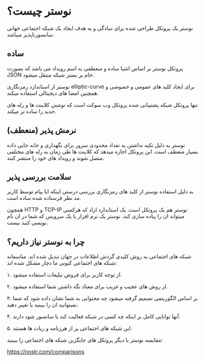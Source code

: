 
# نوستر چیست؟

نوستر یک پروتکل طراحی شده برای سادگی و به هدف ایجاد یک شبکه اجتماعی جهانی سانسورناپذیز میباشد.

## ساده

پروتکل نوستر بر اساس اشیا ساده و منعطفی به اسم رویداد می باشد که بصورت JSON خام بر بستر شبکه منتقل میشود.

نوستر از استاندارد رمزنگاری elliptic-curve برای ایجاد کلید های عمومی و خصوصی و همچنین امضا های دیجیتالی استفاده میکند.

تنها پروتکل شبکه پشتیبانی شده پروتکل وب سوکت است که نوشتن کلاینت ها و رله های جدید را ساده تر میکند.

## نرمش پذیر (منعطف)

نوستر به دلیل تکیه نداشتن به تعداد محدودی سرور برای نگهداری و جابه جایی داده بسیار منعطف است. این پروتکل اجازه میدهد که کلاینت ها طی زمان به رله های مختلفی متصل شوند و رویداد های خود را منتشر کنند.


## سلامت بررسی پذیر

به دلیل استفاده نوستر از کلید های رمزنگاری بررسی درستی اینکه ایا پیام توسط کاربر مد نظر فرستاده شده ساده است.

همچون HTTP و TCP-IP نوستر هم یک پروتکل است. یک استاندارد ازاد که هرکسی میتواند ان را پیاده سازی کند.
نوستر یک نرم افزار یا یک سرویس که شما در ان نام نویسی کنید نیست.

## چرا به نوستر نیاز داریم؟

شبکه های اجتماعی به روش کلیدی گردش اطلاعات در جهان تبدیل شده اند. متاسفانه شبکه های اجتماعی کنونی ما دچار مشکل شده اند:

۱. از توجه کاربر برای فروش تبلیغات استفاده میشود.

۲. از روش های عجیب و غریب برای معتاد نگه داشتن شما استفاده میشود.

۳. بر اساس الگوریتمی تصمیم گرفته میشود چه محتوایی به شما نشان داده شود که شما نمیتوانید ان را ببینید یا تغییر دهید.

۴. آنها توانایی کامل بر اینکه چه کسی در شبکه فعالیت کند یا سانسور شود دارند.

۵. این شبکه های اجتماعی پر از هرزنامه و ربات ها هستند.

مقایسه نوستر با دیگر پروتکل های جایگزین شبکه های اجتماعی را ببینید:

https://nostr.com/comparisons
